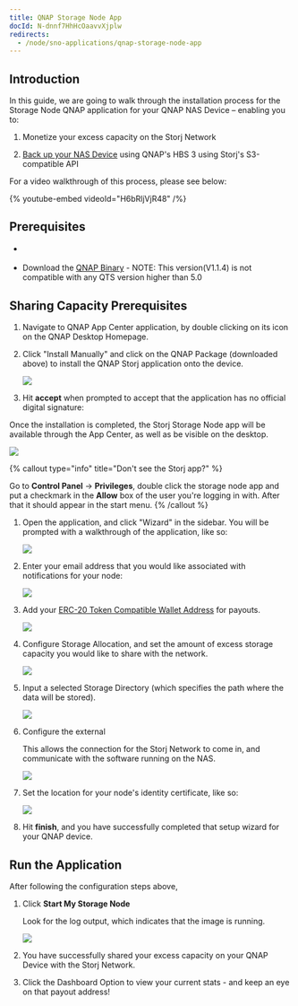 ```yaml
---
title: QNAP Storage Node App
docId: N-dnnf7HhHcOaavvXjplw
redirects:
  - /node/sno-applications/qnap-storage-node-app
---
```



## Introduction

In this guide, we are going to walk through the installation process for the Storage Node QNAP application for your QNAP NAS Device – enabling you to:

1.  Monetize your excess capacity on the Storj Network

2.  [Back up your NAS Device](docId:ahJah5samahgueFu) using QNAP's HBS 3 using Storj's S3-compatible API

For a video walkthrough of this process, please see below:

{% youtube-embed videoId="H6bRljVjR48" /%}

## Prerequisites

- [](docId:aT6VAB297OWLd4vqeXxf5)

- Download the [QNAP Binary](https://github.com/storj-thirdparty/qnap-storagenode-app/releases/latest)  - NOTE: This version(V1.1.4) is not compatible with any QTS version higher than 5.0

## Sharing Capacity Prerequisites

1. Navigate to QNAP App Center application, by double clicking on its icon on the QNAP Desktop Homepage.

1. Click "Install Manually" and click on the QNAP Package (downloaded above) to install the QNAP Storj application onto the device.

   ![](https://link.storjshare.io/raw/jua7rls6hkx5556qfcmhrqed2tfa/docs/images/2_N44-j5CDn6cZiLzoCVG_spaces.png)

1. Hit **accept** when prompted to accept that the application has no official digital signature:

Once the installation is completed, the Storj Storage Node app will be available through the App Center, as well as be visible on the desktop.

![](https://link.storjshare.io/raw/jua7rls6hkx5556qfcmhrqed2tfa/docs/images/1uAYJpLKzzU09nFBE3owp_image.png)

{% callout type="info" title="Don't see the Storj app?" %}

Go to **Control Panel** -> **Privileges**, double click the storage node app and put a checkmark in the **Allow** box of the user you're logging in with. After that it should appear in the start menu.
{% /callout %}

1. Open the application, and click "Wizard" in the sidebar. You will be prompted with a walkthrough of the application, like so:

   ![](https://link.storjshare.io/raw/jua7rls6hkx5556qfcmhrqed2tfa/docs/images/9mKBXGbXoQJ95ywE_mbBL_image.png)

1. Enter your email address that you would like associated with notifications for your node:

   ![](https://link.storjshare.io/raw/jua7rls6hkx5556qfcmhrqed2tfa/docs/images/kfnmhfsVG_k61weJPvi4a_image.png)

1. Add your [ERC-20 Token Compatible Wallet Address](docId:a045be02-e05a-11ef-9338-6045bd1fa4e3) for payouts.

   ![](https://link.storjshare.io/raw/jua7rls6hkx5556qfcmhrqed2tfa/docs/images/4nmAYwFJUzivgihR-NruY_image.png)

1. Configure Storage Allocation, and set the amount of excess storage capacity you would like to share with the network.

   ![](https://link.storjshare.io/raw/jua7rls6hkx5556qfcmhrqed2tfa/docs/images/LWmWZBADgrai71-5EQDp9_image.png)

1. Input a selected Storage Directory (which specifies the path where the data will be stored).

   ![](https://link.storjshare.io/raw/jua7rls6hkx5556qfcmhrqed2tfa/docs/images/DGiiifk0J5D7xotc04dp9_image.png)

1. Configure the external [](docId:y0jltT-HzKPmDefi532sd)

   This allows the connection for the Storj Network to come in, and communicate with the software running on the NAS.

   ![](https://link.storjshare.io/raw/jua7rls6hkx5556qfcmhrqed2tfa/docs/images/jZ8twzcfbWd-AnTpKMprj_image.png)

1. Set the location for your node's identity certificate, like so:

   ![](https://link.storjshare.io/raw/jua7rls6hkx5556qfcmhrqed2tfa/docs/images/hIJRyypNup8zNmjTzKq7F_image.png)

1. Hit **finish**, and you have successfully completed that setup wizard for your QNAP device.

## Run the Application

After following the configuration steps above,

1. Click **Start My Storage Node**

   Look for the log output, which indicates that the image is running.

   ![](https://link.storjshare.io/raw/jua7rls6hkx5556qfcmhrqed2tfa/docs/images/AoZkAsmxNVvt8HkJX-h-K_image.png)

1. You have successfully shared your excess capacity on your QNAP Device with the Storj Network.

1. Click the Dashboard Option to view your current stats - and keep an eye on that payout address!
